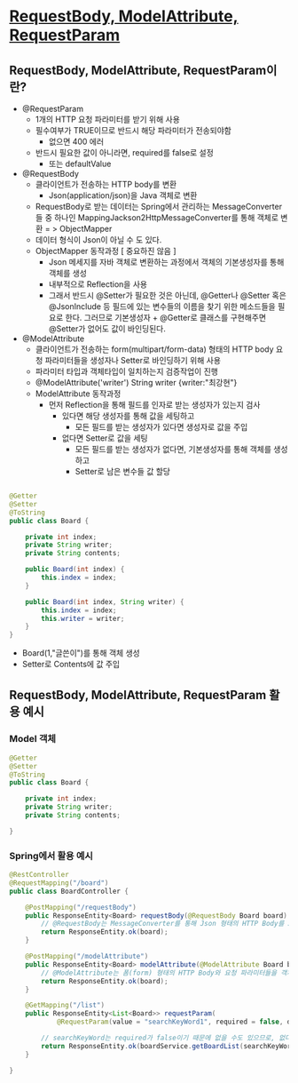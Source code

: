 # [RequestBody, ModelAttribute, RequestParam](https://mangkyu.tistory.com/72)
## RequestBody, ModelAttribute, RequestParam이란?
- @RequestParam
    - 1개의 HTTP 요청 파라미터를 받기 위해 사용
    - 필수여부가 TRUE이므로 반드시 해당 파라미터가 전송되야함
      - 없으면 400 에러
    - 반드시 필요한 값이 아니라면, required를 false로 설정
      - 또는 defaultValue
- @RequestBody
  - 클라이언트가 전송하는 HTTP body를 변환
    - Json(application/json)을 Java 객체로 변환
  - RequestBody로 받는 데이터는 Spring에서 관리하는 MessageConverter들 중 하나인 MappingJackson2HttpMessageConverter를 통해 객체로 변환 = > ObjectMapper
  - 데이터 형식이 Json이 아닐 수 도 있다.
  - ObjectMapper 동작과정 [ 중요하진 않음 ]
    - Json 메세지를 자바 객체로 변환하는 과정에서 객체의 기본생성자를 통해 객체를 생성
    - 내부적으로 Reflection을 사용
    - 그래서 반드시 @Setter가 필요한 것은 아닌데, @Getter나 @Setter 혹은 @JsonInclude 등 필드에 있는 변수들의 이름을 찾기 위한 메소드들을 필요로 한다. 그러므로 기본생성자 + @Getter로 클래스를 구현해주면 @Setter가 없어도 값이 바인딩된다.
- @ModelAttribute
  - 클라이언트가 전송하는 form(multipart/form-data) 형태의 HTTP body 요청 파라미터들을 생성자나 Setter로 바인딩하기 위해 사용
  - 파라미터 타입과 객체타입이 일치하는지 검증작업이 진행
  - @ModelAttribute('writer') String writer {writer:"최강현"}
  - ModelAttribute 동작과정
    - 먼저 Reflection을 통해 필드를 인자로 받는 생성자가 있는지 검사
      - 있다면 해당 생성자를 통해 값을 세팅하고
        - 모든 필드를 받는 생성자가 있다면 생성자로 값을 주입
      - 없다면 Setter로 값을 세팅
        - 모든 필드를 받는 생성자가 없다면, 기본생성자를 통해 객체를 생성하고
        - Setter로 남은 변수들 값 할당
  
```java

@Getter
@Setter
@ToString
public class Board {

    private int index;
    private String writer;
    private String contents;

    public Board(int index) {
        this.index = index;
    }

    public Board(int index, String writer) {
        this.index = index;
        this.writer = writer;
    }
}
```
- Board(1,"글쓴이")를 통해 객체 생성
- Setter로 Contents에 값 주입

## RequestBody, ModelAttribute, RequestParam 활용 예시
### Model 객체
```java
@Getter
@Setter
@ToString
public class Board {

    private int index;
    private String writer;
    private String contents;

}
```
### Spring에서 활용 예시
```java
@RestController
@RequestMapping("/board")
public class BoardController {

    @PostMapping("/requestBody")
    public ResponseEntity<Board> requestBody(@RequestBody Board board) {
        // @RequestBody는 MessageConverter를 통해 Json 형태의 HTTP Body를 Java 객체로 변환시킨다.
        return ResponseEntity.ok(board);
    }

    @PostMapping("/modelAttribute")
    public ResponseEntity<Board> modelAttribute(@ModelAttribute Board board) {
        // @ModelAttribute는 폼(form) 형태의 HTTP Body와 요청 파라미터들을 객체에 바인딩시킨다.
        return ResponseEntity.ok(board);
    }

    @GetMapping("/list")
    public ResponseEntity<List<Board>> requestParam(
            @RequestParam(value = "searchKeyWord1", required = false, defaultValue = "MangKyu") String searchKeyWord) {

        // searchKeyWord는 required가 false이기 때문에 없을 수도 있으므로, 없다면 기본값이 할당된다.
        return ResponseEntity.ok(boardService.getBoardList(searchKeyWord1));
    }

}
```
